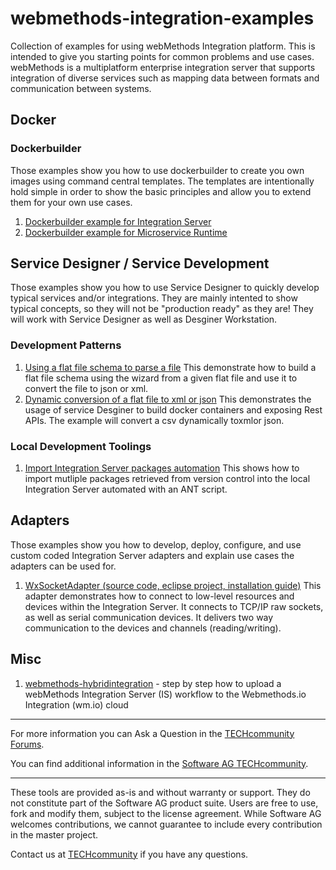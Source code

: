 # webmethods-integration-examples
Collection of examples for using webMethods Integration platform. This is intended to give you starting points for common problems and use cases. webMethods is a multiplatform enterprise integration server that supports integration of diverse services such as mapping data between formats and communication between systems.

## Docker

### Dockerbuilder

Those examples show you how to use dockerbuilder to create you own images using command central templates. The templates are intentionally hold simple in order to show the basic principles and allow you to extend them for your own use cases.

1. [Dockerbuilder example for Integration Server](https://github.com/SoftwareAG/webmethods-integration-examples/tree/master/dockerbuilder-integrationserver)
2. [Dockerbuilder example for Microservice Runtime](https://github.com/SoftwareAG/webmethods-integration-examples/tree/master/dockerbuilder-microserviceruntime)

## Service Designer / Service Development

Those examples show you how to use Service Designer to quickly develop typical services and/or integrations. They are mainly intented to show typical concepts, so they will not be "production ready" as they are! They will work with Service Designer as well as Desginer Workstation.

### Development Patterns

1. [Using a flat file schema to parse a file](https://github.com/SoftwareAG/webmethods-integration-examples/tree/master/servicedesigner-flatfileschemasimple)
This demonstrate how to build a flat file schema using the wizard from a given flat file and use it to convert the file to json or xml.
2. [Dynamic conversion of a flat file to xml or json](https://github.com/SoftwareAG/webmethods-integration-examples/tree/master/servicedesigner-csvconverter)
This demonstrates the usage of service Desginer to build docker containers and exposing Rest APIs. The example will convert a csv dynamically toxmlor json.

### Local Development Toolings

1. [Import Integration Server packages automation](https://github.com/SoftwareAG/webmethods-integration-examples/tree/master/localdev_tools_importPackages2IS) This shows how to import mutliple packages retrieved from version control into the local Integration Server automated with an ANT script.

## Adapters

Those examples show you how to develop, deploy, configure, and use custom coded Integration Server adapters and explain use cases the adapters can be used for.

1. [WxSocketAdapter (source code, eclipse project, installation guide)](https://github.com/SoftwareAG/webmethods-integration-examples/tree/master/integrationserver-wxsocketadapter)
This adapter demonstrates how to connect to low-level resources and devices within the Integration Server. It connects to TCP/IP raw sockets, as well as serial communication devices. It delivers two way communication to the devices and channels (reading/writing).

## Misc

1. [webmethods-hybridintegration](https://github.com/SoftwareAG/webmethodsio-hybridintegration) - step by step how to upload a webMethods Integration Server (IS) workflow to the Webmethods.io Integration (wm.io) cloud
______________________
For more information you can Ask a Question in the [TECHcommunity Forums](https://tech.forums.softwareag.com/tags/c/forum/1/webMethods).

You can find additional information in the [Software AG TECHcommunity](https://tech.forums.softwareag.com/tag/webmethods).
______________________
These tools are provided as-is and without warranty or support. They do not constitute part of the Software AG product suite. Users are free to use, fork and modify them, subject to the license agreement. While Software AG welcomes contributions, we cannot guarantee to include every contribution in the master project.

Contact us at [TECHcommunity](mailto:technologycommunity@softwareag.com?subject=Github/SoftwareAG) if you have any questions.
